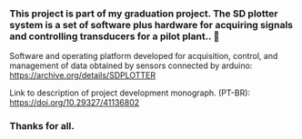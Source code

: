 ### This project is part of my graduation project. The SD plotter system is a set of software plus hardware for acquiring signals and controlling transducers for a pilot plant.. 👋

Software and operating platform developed for acquisition, control, and management of data obtained by sensors connected by arduino: https://archive.org/details/SDPLOTTER

Link to description of project development monograph. (PT-BR): https://doi.org/10.29327/41136802

### Thanks for all.

<!--
**Spidoug/Spidoug** is a ✨ _special_ ✨ repository because its `README.md` (this file) appears on your GitHub profile.

Here are some ideas to get you started:

- 🔭 I’m currently working on ...
- 🌱 I’m currently learning ...
- 👯 I’m looking to collaborate on ...
- 🤔 I’m looking for help with ...
- 💬 Ask me about ...
- 📫 How to reach me: ...
- 😄 Pronouns: ...
- ⚡ Fun fact: ...
-->
